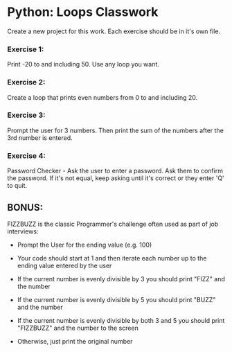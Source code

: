 # Python: Loops Classwork

Create a new project for this work. Each exercise should be in it's own file.

### Exercise 1:
Print -20 to and including 50. Use any loop you want.

### Exercise 2:
Create a loop that prints even numbers from 0 to and including 20.

### Exercise 3:
Prompt the user for 3 numbers. Then print the sum of the numbers after the 3rd number is entered.

### Exercise 4:
Password Checker - Ask the user to enter a password. Ask them to confirm the password. If it's not equal, keep asking until it's correct or they enter 'Q' to quit.

## BONUS:
FIZZBUZZ is the classic Programmer's challenge often used as part of job interviews:

* Prompt the User for the ending value (e.g. 100)

* Your code should start at 1 and then iterate each number up to the ending value entered by the user

* If the current number is evenly divisible by 3 you should print "FIZZ" and the number

* If the current number is evenly divisible by 5 you should print "BUZZ" and the number

* If the current number is evenly divisible by both 3 and 5 you should print "FIZZBUZZ" and the number to the screen

* Otherwise, just print the original number

